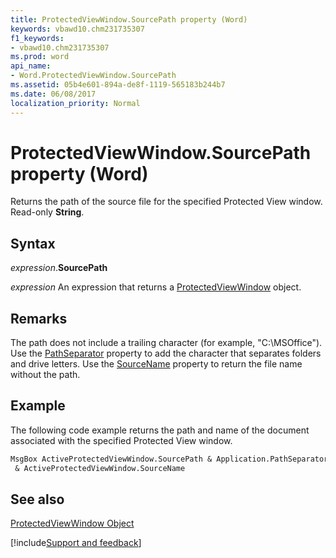 ```yaml
---
title: ProtectedViewWindow.SourcePath property (Word)
keywords: vbawd10.chm231735307
f1_keywords:
- vbawd10.chm231735307
ms.prod: word
api_name:
- Word.ProtectedViewWindow.SourcePath
ms.assetid: 05b4e601-894a-de8f-1119-565183b244b7
ms.date: 06/08/2017
localization_priority: Normal
---
```



# ProtectedViewWindow.SourcePath property (Word)

Returns the path of the source file for the specified Protected View window. Read-only  **String**.


## Syntax

_expression_.**SourcePath**

 _expression_ An expression that returns a [ProtectedViewWindow](./Word.ProtectedViewWindow.md) object.


## Remarks

The path does not include a trailing character (for example, "C:\MSOffice"). Use the [PathSeparator](Word.Application.PathSeparator.md) property to add the character that separates folders and drive letters. Use the [SourceName](Word.LinkFormat.SourceName.md) property to return the file name without the path.


## Example

The following code example returns the path and name of the document associated with the specified Protected View window.


```vb
MsgBox ActiveProtectedViewWindow.SourcePath & Application.PathSeparator _ 
 & ActiveProtectedViewWindow.SourceName 

```


## See also


[ProtectedViewWindow Object](Word.ProtectedViewWindow.md)

[!include[Support and feedback](~/includes/feedback-boilerplate.md)]